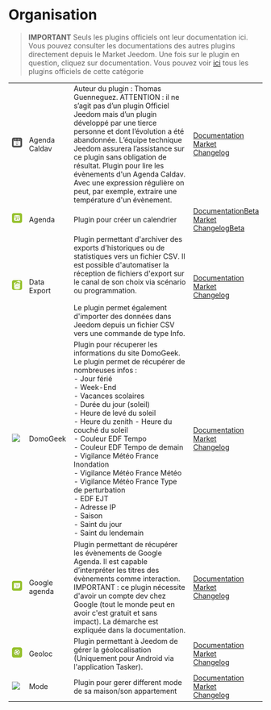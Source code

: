 
# Organisation


>**IMPORTANT**
>Seuls les plugins officiels ont leur documentation ici. Vous pouvez consulter les documentations des autres plugins directement depuis le Market Jeedom. Une fois sur le plugin en question, cliquez sur documentation.
>Vous pouvez voir [ici](https://market.jeedom.com/index.php?v=d&p=market&type=plugin&categorie=organization) tous les plugins officiels de cette catégorie


| | | | |
|--- | --- | --- | ---|
|<img src="caldav/caldav_icon.png" class="pluginLogo" width="100" />|Agenda Caldav|Auteur du plugin : Thomas Guenneguez. ATTENTION : il ne s’agit pas d’un plugin Officiel Jeedom mais d’un plugin développé par une tierce personne et dont l’évolution a été abandonnée. L’équipe technique Jeedom assurera l’assistance sur ce plugin sans obligation de résultat. Plugin pour lire les évènements d'un Agenda Caldav. Avec une expression régulière on peut, par exemple, extraire une température d'un évènement.|[Documentation](caldav/index.md)<br/>[Market](https://market.jeedom.com/index.php?v=d&p=market_display&id=1149)<br/>[Changelog](caldav/changelog.md)|
|<img src="calendar/calendar_icon.png" class="pluginLogo" width="100" />|Agenda|Plugin pour créer un calendrier|[Documentation](calendar/index.md)[Beta](calendar/beta/index.md)<br/>[Market](https://market.jeedom.com/index.php?v=d&p=market_display&id=57)<br/>[Changelog](calendar/changelog.md)[Beta](calendar/beta/changelog.md)|
|<img src="dataexport/dataexport_icon.png" class="pluginLogo" width="100" />|Data Export|Plugin permettant d'archiver des exports d'historiques ou de statistiques vers un fichier CSV. Il est possible d'automatiser la réception de fichiers d'export sur le canal de son choix via scénario ou programmation.<br/><br/>Le plugin permet également d'importer des données dans Jeedom depuis un fichier CSV vers une commande de type Info.|[Documentation](dataexport/index.md)<br/>[Market](https://market.jeedom.com/index.php?v=d&p=market_display&id=4057)<br/>[Changelog](dataexport/changelog.md)|
|<img src="domogeek/domogeek_icon.png" class="pluginLogo" width="100" />|DomoGeek|Plugin pour récuperer les informations du site DomoGeek. Le plugin permet de récupérer de nombreuses infos : <br>- Jour férié <br>- Week-End <br>- Vacances scolaires <br>- Durée du jour (soleil) <br>- Heure de levé du soleil <br>- Heure du zenith - Heure du couché du soleil <br>- Couleur EDF Tempo <br>- Couleur EDF Tempo de demain - Vigilance Météo France Inondation <br>- Vigilance Météo France Météo <br>- Vigilance Météo France Type de perturbation <br>- EDF EJT <br>- Adresse IP <br>- Saison <br>- Saint du jour <br>- Saint du lendemain|[Documentation](domogeek/index.md)<br/>[Market](https://market.jeedom.com/index.php?v=d&p=market_display&id=250)<br/>[Changelog](domogeek/changelog.md)|
|<img src="gCalendar/gCalendar_icon.png" class="pluginLogo" width="100" />|Google agenda|Plugin permettant de récupérer les évènements de Google Agenda. Il est capable d’interpréter les titres des évènements comme interaction. IMPORTANT : ce plugin nécessite d'avoir un compte dev chez Google (tout le monde peut en avoir c'est gratuit et sans impact). La démarche est expliquée dans la documentation.|[Documentation](gCalendar/index.md)<br/>[Market](https://market.jeedom.com/index.php?v=d&p=market_display&id=3318)<br/>[Changelog](gCalendar/changelog.md)|
|<img src="geoloc/geoloc_icon.png" class="pluginLogo" width="100" />|Geoloc|Plugin permettant à Jeedom de gérer la géolocalisation (Uniquement pour Android via l'application Tasker).|[Documentation](geoloc/index.md)<br/>[Market](https://market.jeedom.com/index.php?v=d&p=market_display&id=12)<br/>[Changelog](geoloc/changelog.md)|
|<img src="mode/mode_icon.png" class="pluginLogo" width="100" />|Mode|Plugin pour gerer different mode de sa maison/son appartement|[Documentation](mode/index.md)<br/>[Market](https://market.jeedom.com/index.php?v=d&p=market_display&id=1929)<br/>[Changelog](mode/changelog.md)|
